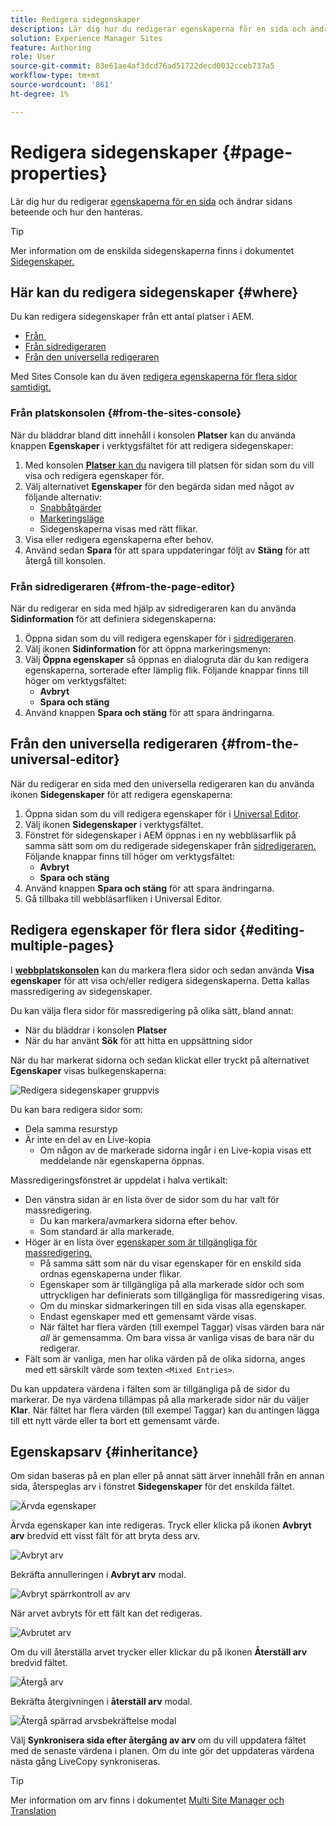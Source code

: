 ```yaml
---
title: Redigera sidegenskaper
description: Lär dig hur du redigerar egenskaperna för en sida och ändrar sidans beteende och hur den hanteras.
solution: Experience Manager Sites
feature: Authoring
role: User
source-git-commit: 83e61ae4af3dcd76ad51722decd0032cceb737a5
workflow-type: tm+mt
source-wordcount: '861'
ht-degree: 1%

---
```



# Redigera sidegenskaper {#page-properties}

Lär dig hur du redigerar [egenskaperna för en sida](/help/sites-cloud/authoring/sites-console/page-properties.md) och ändrar sidans beteende och hur den hanteras.

>[!TIP]
>
>Mer information om de enskilda sidegenskaperna finns i dokumentet [Sidegenskaper.](/help/sites-cloud/authoring/sites-console/page-properties.md)

## Här kan du redigera sidegenskaper {#where}

Du kan redigera sidegenskaper från ett antal platser i AEM.

* [Från &#x200B;](#from-the-sites-console)
* [Från sidredigeraren](#from-the-page-editor)
* [Från den universella redigeraren](#from-the-universal-editor)

Med Sites Console kan du även [redigera egenskaperna för flera sidor samtidigt.](#editing-multiple-pages)

### Från platskonsolen {#from-the-sites-console}

När du bläddrar bland ditt innehåll i konsolen **Platser** kan du använda knappen **Egenskaper** i verktygsfältet för att redigera sidegenskaper:

1. Med konsolen [**Platser** kan du](/help/sites-cloud/authoring/sites-console/introduction.md) navigera till platsen för sidan som du vill visa och redigera egenskaper för.
1. Välj alternativet **Egenskaper** för den begärda sidan med något av följande alternativ:
   * [Snabbåtgärder](/help/sites-cloud/authoring/basic-handling.md#quick-actions)
   * [Markeringsläge](/help/sites-cloud/authoring/basic-handling.md#selecting-resources)
   * Sidegenskaperna visas med rätt flikar.
1. Visa eller redigera egenskaperna efter behov.
1. Använd sedan **Spara** för att spara uppdateringar följt av **Stäng** för att återgå till konsolen.

### Från sidredigeraren {#from-the-page-editor}

När du redigerar en sida med hjälp av sidredigeraren kan du använda **Sidinformation** för att definiera sidegenskaperna:

1. Öppna sidan som du vill redigera egenskaper för i [sidredigeraren](/help/sites-cloud/authoring/page-editor/introduction.md).
1. Välj ikonen **Sidinformation** för att öppna markeringsmenyn:
1. Välj **Öppna egenskaper** så öppnas en dialogruta där du kan redigera egenskaperna, sorterade efter lämplig flik. Följande knappar finns till höger om verktygsfältet:
   * **Avbryt**
   * **Spara och stäng**
1. Använd knappen **Spara och stäng** för att spara ändringarna.

## Från den universella redigeraren {#from-the-universal-editor}

När du redigerar en sida med den universella redigeraren kan du använda ikonen **Sidegenskaper** för att redigera egenskaperna:

1. Öppna sidan som du vill redigera egenskaper för i [Universal Editor](/help/sites-cloud/authoring/universal-editor/authoring.md#page-properties).
1. Välj ikonen **Sidegenskaper** i verktygsfältet.
1. Fönstret för sidegenskaper i AEM öppnas i en ny webbläsarflik på samma sätt som om du redigerade sidegenskaper från [sidredigeraren.](#from-the-page-editor) Följande knappar finns till höger om verktygsfältet:
   * **Avbryt**
   * **Spara och stäng**
1. Använd knappen **Spara och stäng** för att spara ändringarna.
1. Gå tillbaka till webbläsarfliken i Universal Editor.

## Redigera egenskaper för flera sidor {#editing-multiple-pages}

I [**webbplatskonsolen**](/help/sites-cloud/authoring/sites-console/introduction.md) kan du markera flera sidor och sedan använda **Visa egenskaper** för att visa och/eller redigera sidegenskaperna. Detta kallas massredigering av sidegenskaper.

Du kan välja flera sidor för massredigering på olika sätt, bland annat:

* När du bläddrar i konsolen **Platser**
* När du har använt **Sök** för att hitta en uppsättning sidor

När du har markerat sidorna och sedan klickat eller tryckt på alternativet **Egenskaper** visas bulkegenskaperna:

![Redigera sidegenskaper gruppvis](/help/sites-cloud/authoring/assets/page-properties-bulk-edit.png)

Du kan bara redigera sidor som:

* Dela samma resurstyp
* Är inte en del av en Live-kopia
   * Om någon av de markerade sidorna ingår i en Live-kopia visas ett meddelande när egenskaperna öppnas.

Massredigeringsfönstret är uppdelat i halva vertikalt:

* Den vänstra sidan är en lista över de sidor som du har valt för massredigering.
   * Du kan markera/avmarkera sidorna efter behov.
   * Som standard är alla markerade.
* Höger är en lista över [egenskaper som är tillgängliga för massredigering.](/help/implementing/developing/extending/bulk-editor.md)
   * På samma sätt som när du visar egenskaper för en enskild sida ordnas egenskaperna under flikar.
   * Egenskaper som är tillgängliga på alla markerade sidor och som uttryckligen har definierats som tillgängliga för massredigering visas.
   * Om du minskar sidmarkeringen till en sida visas alla egenskaper.
   * Endast egenskaper med ett gemensamt värde visas.
   * När fältet har flera värden (till exempel Taggar) visas värden bara när *all* är gemensamma. Om bara vissa är vanliga visas de bara när du redigerar.
* Fält som är vanliga, men har olika värden på de olika sidorna, anges med ett särskilt värde som texten `<Mixed Entries>`.

Du kan uppdatera värdena i fälten som är tillgängliga på de sidor du markerar. De nya värdena tillämpas på alla markerade sidor när du väljer **Klar**. När fältet har flera värden (till exempel Taggar) kan du antingen lägga till ett nytt värde eller ta bort ett gemensamt värde.

## Egenskapsarv {#inheritance}

Om sidan baseras på en plan eller på annat sätt ärver innehåll från en annan sida, återspeglas arv i fönstret **Sidegenskaper** för det enskilda fältet.

![Ärvda egenskaper](assets/property-inhertiance.png)

Ärvda egenskaper kan inte redigeras. Tryck eller klicka på ikonen **Avbryt arv** bredvid ett visst fält för att bryta dess arv.

![Avbryt arv](assets/cancel-inheritance.png)

Bekräfta annulleringen i **Avbryt arv** modal.

![Avbryt spärrkontroll av arv](assets/cancel-inheriance-confirmation.png)

När arvet avbryts för ett fält kan det redigeras.

![Avbrutet arv](assets/property-inheritance-broken.png)

Om du vill återställa arvet trycker eller klickar du på ikonen **Återställ arv** bredvid fältet.

![Återgå arv](assets/revert-inheritance.png)

Bekräfta återgivningen i **återställ arv** modal.

![Återgå spärrad arvsbekräftelse modal](assets/revert-inhertiance-confirmation.png)

Välj **Synkronisera sida efter återgång av arv** om du vill uppdatera fältet med de senaste värdena i planen. Om du inte gör det uppdateras värdena nästa gång LiveCopy synkroniseras.

>[!TIP]
>
>Mer information om arv finns i dokumentet [Multi Site Manager och Translation](/help/sites-cloud/administering/msm-and-translation.md)
